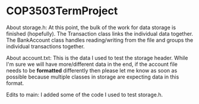 # COP3503TermProject

About storage.h:
At this point, the bulk of the work for data storage is finished (hopefully). The Transaction class links the individual data together. The BankAccount class handles reading/writing from the file and groups the individual transactions together.

About account.txt:
This is the data I used to test the storage header. While I'm sure we will have more/different data in the end, if the account file needs to be **formatted** differently then please let me know as soon as possible because multiple classes in storage are expecting data in this format.

Edits to main:
I added some of the code I used to test storage.h.

